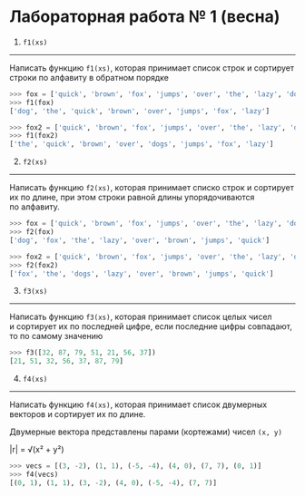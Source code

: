 Лабораторная работа № 1 (весна)
===============================

1. `f1(xs)`
-----------
Написать функцию `f1(xs)`, которая принимает список строк и сортирует
строки по алфавиту в обратном порядке

```python
>>> fox = ['quick', 'brown', 'fox', 'jumps', 'over', 'the', 'lazy', 'dog']
>>> f1(fox)
['dog', 'the', 'quick', 'brown', 'over', 'jumps', 'fox', 'lazy']

>>> fox2 = ['quick', 'brown', 'fox', 'jumps', 'over', 'the', 'lazy', 'dogs']
>>> f1(fox2)
['the', 'quick', 'brown', 'over', 'dogs', 'jumps', 'fox', 'lazy']
```

2. `f2(xs)`
-----------
Написать функцию `f2(xs)`, которая принимает списко строк и сортирует
их по длине, при этом строки равной длины упорядочиваются по алфавиту.

```python
>>> fox = ['quick', 'brown', 'fox', 'jumps', 'over', 'the', 'lazy', 'dog']
>>> f2(fox)
['dog', 'fox', 'the', 'lazy', 'over', 'brown', 'jumps', 'quick']

>>> fox2 = ['quick', 'brown', 'fox', 'jumps', 'over', 'the', 'lazy', 'dogs']
>>> f2(fox2)
['fox', 'the', 'dogs', 'lazy', 'over', 'brown', 'jumps', 'quick']
```

3. `f3(xs)`
-----------
Написать функцию `f3(xs)`, которая принимает список целых чисел
и сортирует их по последней цифре, если последние цифры совпадают,
то по самому значению

```python
>>> f3([32, 87, 79, 51, 21, 56, 37])
[21, 51, 32, 56, 37, 87, 79]
```

4. `f4(xs)`
-----------
Написать функцию `f4(xs)`, которая принимает список двумерных векторов
и сортирует их по длине.

Двумерные вектора представлены парами (кортежами) чисел `(x, y)`

|r| = √(x² + y²)

```python
>>> vecs = [(3, -2), (1, 1), (-5, -4), (4, 0), (7, 7), (0, 1)]
>>> f4(vecs)
[(0, 1), (1, 1), (3, -2), (4, 0), (-5, -4), (7, 7)]
```
